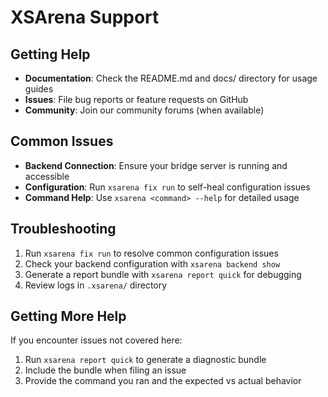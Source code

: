 # XSArena Support

## Getting Help
- **Documentation**: Check the README.md and docs/ directory for usage guides
- **Issues**: File bug reports or feature requests on GitHub
- **Community**: Join our community forums (when available)

## Common Issues
- **Backend Connection**: Ensure your bridge server is running and accessible
- **Configuration**: Run `xsarena fix run` to self-heal configuration issues
- **Command Help**: Use `xsarena <command> --help` for detailed usage

## Troubleshooting
1. Run `xsarena fix run` to resolve common configuration issues
2. Check your backend configuration with `xsarena backend show`
3. Generate a report bundle with `xsarena report quick` for debugging
4. Review logs in `.xsarena/` directory

## Getting More Help
If you encounter issues not covered here:
1. Run `xsarena report quick` to generate a diagnostic bundle
2. Include the bundle when filing an issue
3. Provide the command you ran and the expected vs actual behavior